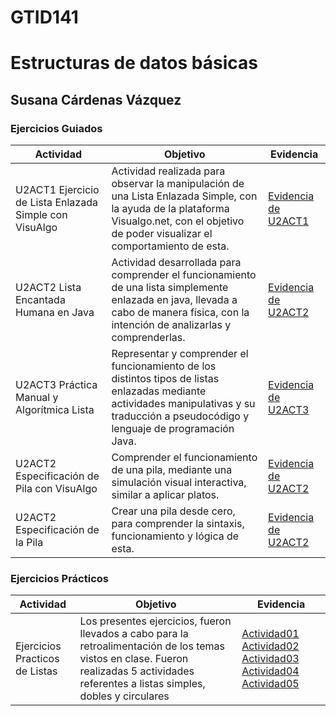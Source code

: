 # GTID141
# Estructuras de datos básicas
## Susana Cárdenas Vázquez

### Ejercicios Guiados
| Actividad        | Objetivo           | Evidencia  |
| ------------- |-------------| -----|
| U2ACT1 Ejercicio de Lista Enlazada Simple con VisuAlgo | Actividad realizada para observar la manipulación de una Lista Enlazada Simple, con la ayuda de la plataforma Visualgo.net, con el objetivo de poder visualizar el comportamiento de esta. | [Evidencia de U2ACT1](https://github.com/Susanca0506/GTID141/blob/0644afde7b850f9fe561e3eea91fb2ac90794bfd/Ejercicios%20Guiados/U2ACT1%20Ejercicio%20de%20Lista%20Enlazada%20Simple%20con%20VisuAlgo.pdf) |
| U2ACT2 Lista Encantada Humana en Java | Actividad desarrollada para comprender el funcionamiento de una lista simplemente enlazada en java, llevada a cabo de manera física, con la intención de analizarlas y comprenderlas. | [Evidencia de U2ACT2](https://github.com/Susanca0506/GTID141/blob/0644afde7b850f9fe561e3eea91fb2ac90794bfd/Ejercicios%20Guiados/U2ACT2%20Lista%20Encantada%20Humana%20en%20Java.pdf) |
| U2ACT3 Práctica Manual y Algorítmica Lista | Representar y comprender el funcionamiento de los distintos tipos de listas enlazadas mediante actividades manipulativas y su traducción a pseudocódigo y lenguaje de programación Java. | [Evidencia de U2ACT3](https://github.com/Susanca0506/GTID141/blob/c3557ef33f02881cbf711521847b012089cf19ba/Ejercicios%20Guiados/U2ACT3%20Pr%C3%A1ctica%20Manual%20y%20Algor%C3%ADtmica%20Lista.pdf) |
| U2ACT2 Especificación de Pila con VisuAlgo | Comprender el funcionamiento de una pila, mediante una simulación visual interactiva, similar a aplicar platos. | [Evidencia de U2ACT2](https://github.com/Susanca0506/GTID141/blob/1f12ffbb53701a619bb5764a116a7d84ba0c270b/Ejercicios%20Guiados/U2ACT2%20Ejercicio%20de%20Pila%20con%20VisuAlgo.pdf) |
| U2ACT2 Especificación de la Pila | Crear una pila desde cero, para comprender la sintaxis, funcionamiento y lógica de esta. | [Evidencia de U2ACT2](https://github.com/Susanca0506/GTID141/tree/0368a8a268b478f849e95ce5b0a8febefc15162d/Ejercicios%20Guiados/U2ACT2%20Especificaci%C3%B3n%20de%20la%20Pila) |

### Ejercicios Prácticos
| Actividad | Objetivo | Evidencia |
| ------------- |-------------| -----|
| Ejercicios Practicos de Listas | Los presentes ejercicios, fueron llevados a cabo para la retroalimentación de los temas vistos en clase. Fueron realizadas 5 actividades referentes a listas simples, dobles y circulares | [Actividad01](https://github.com/Susanca0506/GTID141/tree/e4ef01d5696dc5badb19a2bf88d6a7a6e4f4473a/Ejercicios%20Practicos/actividad01) [Actividad02](https://github.com/Susanca0506/GTID141/tree/e4ef01d5696dc5badb19a2bf88d6a7a6e4f4473a/Ejercicios%20Practicos/actividad02) [Actividad03](https://github.com/Susanca0506/GTID141/tree/e4ef01d5696dc5badb19a2bf88d6a7a6e4f4473a/Ejercicios%20Practicos/actividad03) [Actividad04](https://github.com/Susanca0506/GTID141/tree/e4ef01d5696dc5badb19a2bf88d6a7a6e4f4473a/Ejercicios%20Practicos/actividad04) [Actividad05](https://github.com/Susanca0506/GTID141/tree/e4ef01d5696dc5badb19a2bf88d6a7a6e4f4473a/Ejercicios%20Practicos/actividad05)|

